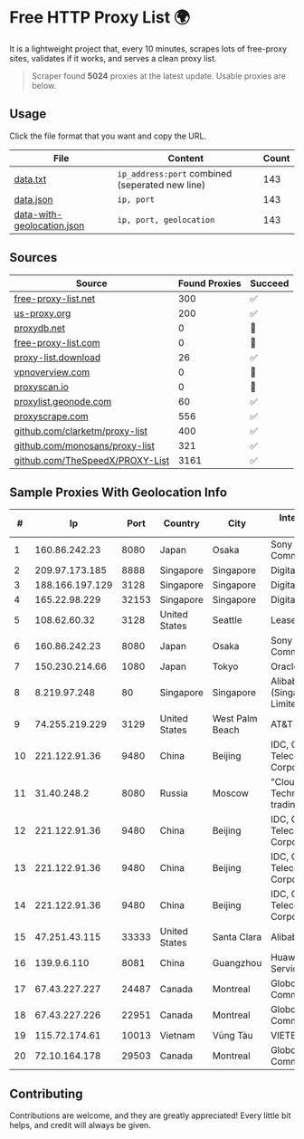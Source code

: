 
# Free HTTP Proxy List 🌍

It is a lightweight project that, every 10 minutes, scrapes lots of free-proxy sites, validates if it works, and serves a clean proxy list.


> Scraper found **5024** proxies at the latest update. Usable proxies are below.

## Usage

Click the file format that you want and copy the URL.


|File|Content|Count|
|----|-------|-----|
|[data.txt](https://raw.githubusercontent.com/themiralay/Proxy-List-World/master/data.txt)|`ip_address:port` combined (seperated new line)|143|
|[data.json](https://raw.githubusercontent.com/themiralay/Proxy-List-World/master/data.json)|`ip, port`|143|
|[data-with-geolocation.json](https://raw.githubusercontent.com/themiralay/Proxy-List-World/master/data-with-geolocation.json)|`ip, port, geolocation`|143|

## Sources

|Source|Found Proxies|Succeed|
|------|-------------|-------|
|[free-proxy-list.net](https://free-proxy-list.net)|300|✅|
|[us-proxy.org](https://www.us-proxy.org)|200|✅|
|[proxydb.net](http://proxydb.net)|0|🚫|
|[free-proxy-list.com](https://free-proxy-list.com/?page=&port=&type%5B%5D=http&type%5B%5D=https&up_time=0&search=Search)|0|🚫|
|[proxy-list.download](https://www.proxy-list.download/HTTP)|26|✅|
|[vpnoverview.com](https://vpnoverview.com/privacy/anonymous-browsing/free-proxy-servers)|0|🚫|
|[proxyscan.io](https://www.proxyscan.io)|0|🚫|
|[proxylist.geonode.com](https://proxylist.geonode.com/api/proxy-list?limit=300&page=1&sort_by=lastChecked&sort_type=desc&protocols=http,https)|60|✅|
|[proxyscrape.com](https://api.proxyscrape.com/v2/?request=displayproxies&protocol=http&timeout=10000&country=all&ssl=all&anonymity=all)|556|✅|
|[github.com/clarketm/proxy-list](https://raw.githubusercontent.com/clarketm/proxy-list/master/proxy-list-raw.txt)|400|✅|
|[github.com/monosans/proxy-list](https://raw.githubusercontent.com/monosans/proxy-list/main/proxies/http.txt)|321|✅|
|[github.com/TheSpeedX/PROXY-List](https://raw.githubusercontent.com/TheSpeedX/PROXY-List/master/http.txt)|3161|✅|


## Sample Proxies With Geolocation Info

|#|Ip|Port|Country|City|Internet Service Provider|
|-|--|----|-------|----|-------------------------|
|1|160.86.242.23|8080|Japan|Osaka|Sony Network Communications Inc|
|2|209.97.173.185|8888|Singapore|Singapore|DigitalOcean, LLC|
|3|188.166.197.129|3128|Singapore|Singapore|DigitalOcean, LLC|
|4|165.22.98.229|32153|Singapore|Singapore|DigitalOcean, LLC|
|5|108.62.60.32|3128|United States|Seattle|Leaseweb USA, Inc.|
|6|160.86.242.23|8080|Japan|Osaka|Sony Network Communications Inc|
|7|150.230.214.66|1080|Japan|Tokyo|Oracle Corporation|
|8|8.219.97.248|80|Singapore|Singapore|Alibaba Cloud (Singapore) Private Limited|
|9|74.255.219.229|3129|United States|West Palm Beach|AT&T Corp.|
|10|221.122.91.36|9480|China|Beijing|IDC, China Telecommunications Corporation|
|11|31.40.248.2|8080|Russia|Moscow|"Cloud Technologies" LLC trading as Cloud.ru|
|12|221.122.91.36|9480|China|Beijing|IDC, China Telecommunications Corporation|
|13|221.122.91.36|9480|China|Beijing|IDC, China Telecommunications Corporation|
|14|221.122.91.36|9480|China|Beijing|IDC, China Telecommunications Corporation|
|15|47.251.43.115|33333|United States|Santa Clara|Alibaba Cloud LLC|
|16|139.9.6.110|8081|China|Guangzhou|Huawei Cloud Service data center|
|17|67.43.227.227|24487|Canada|Montreal|GloboTech Communications|
|18|67.43.227.226|22951|Canada|Montreal|GloboTech Communications|
|19|115.72.174.61|10013|Vietnam|Vũng Tàu|VIETELmetro|
|20|72.10.164.178|29503|Canada|Montreal|GloboTech Communications|



## Contributing

Contributions are welcome, and they are greatly appreciated! Every
little bit helps, and credit will always be given.

